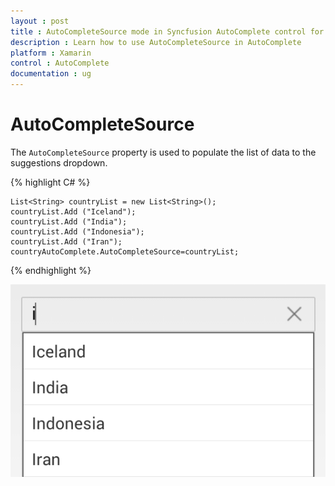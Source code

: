 ```yaml
---
layout : post
title : AutoCompleteSource mode in Syncfusion AutoComplete control for Xamarin.Forms
description : Learn how to use AutoCompleteSource in AutoComplete
platform : Xamarin
control : AutoComplete
documentation : ug
---
```


# AutoCompleteSource 

The `AutoCompleteSource` property is used to populate the list of data to the suggestions dropdown.
	
{% highlight C# %}
	
   	List<String> countryList = new List<String>(); 
	countryList.Add ("Iceland");
	countryList.Add ("India");
	countryList.Add ("Indonesia");
	countryList.Add ("Iran");
  	countryAutoComplete.AutoCompleteSource=countryList;
	 
{% endhighlight %}
	
![](images/autocompletesource.png)

